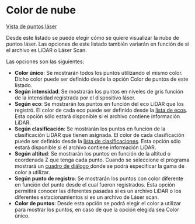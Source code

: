 # Color de nube

[Vista de puntos láser](../../fichas-de-herramientas/untitled-252/vista-de-puntos-laser.md)

Desde este listado se puede elegir cómo se quiere visualizar la nube de puntos láser. Las opciones de este listado también variarán en función de si el archivo es LiDAR o Láser Scan.

Las opciones son las siguientes:

* **Color único**: Se mostrarán todos los puntos utilizando el mismo color. Dicho color puede ser definido desde la opción Color de puntos de este listado.
* **Según intensidad**: Se mostrarán los puntos en niveles de gris función de la intensidad registrada por el dispositivo láser.
* **Según eco**: Se mostrarán los puntos en función del eco LiDAR que los registró. El color de cada eco puede ser definido desde la [lista de ecos](untitled-152.md). Esta opción sólo estará disponible si el archivo contiene información LiDAR.
* **Según clasificación**: Se mostrarán los puntos en función de la clasificación LiDAR que tienen asignada. El color de cada clasificación puede ser definido desde la [lista de clasificaciones](untitled-150.md). Esta opción sólo estará disponible si el archivo contiene información LiDAR.
* **Según altitud**: Se mostrarán los puntos en función de la altitud o coordenada Z que tenga cada punto. Cuando se seleccione el programa mostrará un [cuadro de diálogo ](../../otras-herramientas/untitled-192.md)donde se podrá especificar la gama de color a utilizar.
* **Según punto de registro**: Se mostrarán los puntos con color diferente en función del punto desde el cual fueron registrados. Esta opción permitirá conocer las diferentes pasadas si es un archivo LiDAR o los diferentes estacionamientos si es un archivo de Láser scan.
* **Color de puntos**: Desde esta opción se podrá elegir el color a utilizar para mostrar los puntos, en caso de que la opción elegida sea Color único.

